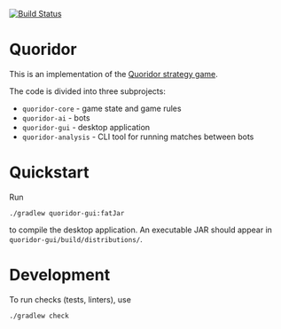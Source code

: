 [![Build Status](https://secure.travis-ci.org/bm371613/quoridor.png?branch=master)](http://travis-ci.org/bm371613/quoridor)

Quoridor
===

This is an implementation of the [Quoridor strategy game](https://en.wikipedia.org/wiki/Quoridor).

The code is divided into three subprojects:

 - `quoridor-core` - game state and game rules
 - `quoridor-ai` - bots
 - `quoridor-gui` - desktop application
 - `quoridor-analysis` - CLI tool for running matches between bots

Quickstart
===

Run

    ./gradlew quoridor-gui:fatJar

to compile the desktop application. An executable JAR should appear in `quoridor-gui/build/distributions/`.


Development
===

To run checks (tests, linters), use

    ./gradlew check
